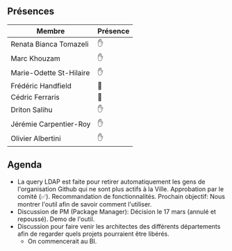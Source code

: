 ## Présences
<!---
Présent: ✋
Absent: 👤
-->
Membre|Présence
-------|--------
Renata Bianca Tomazeli |  ✋
Marc Khouzam | ✋
Marie-Odette St-Hilaire | ✋
Frédéric Handfield | 👤
Cédric Ferraris | 👤
Driton Salihu | ✋
Jérémie Carpentier-Roy | ✋
Olivier Albertini | ✋

## Agenda

- La query LDAP est faite pour retirer automatiquement les gens de l'organisation Github qui ne sont plus actifs à la Ville. Approbation par le comité (✅). Recommandation de fonctionnalités. Prochain objectif: Nous montrer l'outil afin de savoir comment l'utiliser.
- Discussion de PM (Package Manager): Décision le 17 mars (annulé et repoussé). Demo de l'outil.
- Discussion pour faire venir les architectes des différents départements afin de regarder quels projets pourraient être libérés. 
    - On commencerait au BI.

